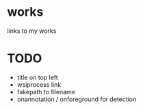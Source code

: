 
# works
links to my works

# TODO
- title on top left
- wsiprocess link
- fakepath to filename
- onannotation / onforeground for detection